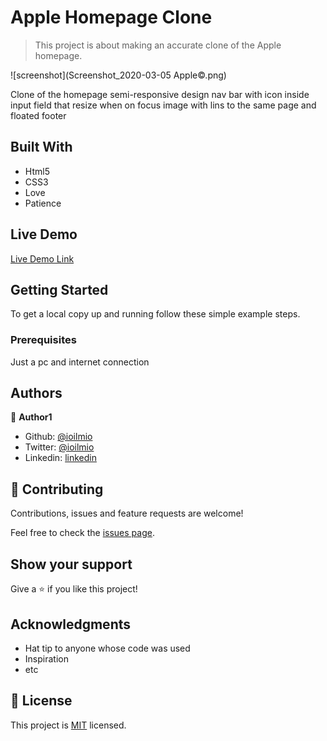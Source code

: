 # Apple Homepage Clone

> This project is about making an accurate clone of the Apple homepage.

![screenshot](Screenshot_2020-03-05 Apple©.png)

Clone of the homepage semi-responsive design nav bar with icon inside input field that resize when on focus
image with lins to the same page and floated footer

## Built With

- Html5
- CSS3
- Love 
- Patience

## Live Demo

[Live Demo Link](https://raw.githack.com/ioilmio/apple-homepage/development/index.html)


## Getting Started


To get a local copy up and running follow these simple example steps.

### Prerequisites

Just a pc and internet connection



## Authors

👤 **Author1**

- Github: [@ioilmio](https://github.com/ioilmio)
- Twitter: [@ioilmio](https://twitter.com/ioilmio)
- Linkedin: [linkedin](https://www.linkedin.com/in/illuminato-salvatore)



## 🤝 Contributing

Contributions, issues and feature requests are welcome!

Feel free to check the [issues page](https://github.com/ioilmio/apple-homepage/issues).

## Show your support

Give a ⭐️ if you like this project!

## Acknowledgments

- Hat tip to anyone whose code was used
- Inspiration
- etc

## 📝 License

This project is [MIT](lic.url) licensed.
